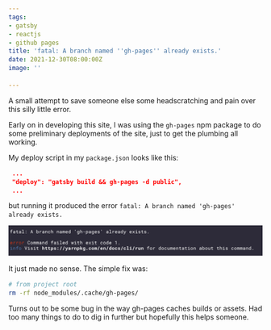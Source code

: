 ```yaml
---
tags:
- gatsby
- reactjs
- github pages
title: 'fatal: A branch named ''gh-pages'' already exists.'
date: 2021-12-30T08:00:00Z
image: ''

---
```

A small attempt to save someone else some headscratching and pain over this silly little error.

Early on in developing this site, I was using the `gh-pages` npm package to do some preliminary deployments of the site, just to get the plumbing all working.

My deploy script in my `package.json` looks like this:

```json
 ...
 "deploy": "gatsby build && gh-pages -d public",
 ...
 ```
 
 but running it produced the error `fatal: A branch named 'gh-pages' already exists.`
 
 ![fatal: A branch named 'gh-pages' already exists.](/uploads/screen-shot-2021-12-30-at-1-38-14-pm.png)
 
 It just made no sense. The simple fix was:
 
 ```sh
 # from project root
 rm -rf node_modules/.cache/gh-pages/
 ```
 
 Turns out to be some bug in the way gh-pages caches builds or assets. Had too many things to do to dig in further but hopefully this helps someone.